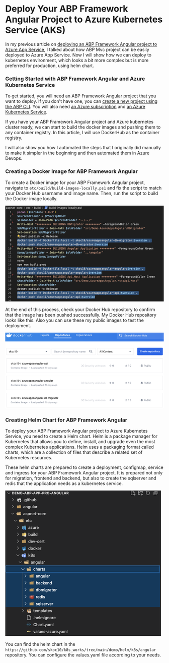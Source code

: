 # Deploy Your ABP Framework Angular Project to Azure Kubernetes Service (AKS)

In my previous article on [deploying an ABP Framework Angular project to Azure App Service](https://docs.abp.io/en/abp/latest/Deployment/Azure-App-Service), I talked about how ABP Mvc project can be easily deployed to Azure App Service. Now I will show how we can deploy to kubernetes environment, which looks a bit more complex but is more preferred for production, using helm chart.

### Getting Started with ABP Framework Angular and Azure Kubernetes Service

To get started, you will need an ABP Framework Angular project that you want to deploy. If you don't have one, you can [create a new project using the ABP CLI](https://docs.abp.io/en/abp/latest/Startup-Templates/Application). You will also need [an Azure subscription](https://azure.microsoft.com) and [an Azure Kubernetes Service](https://azure.microsoft.com/en-gb/services/kubernetes-service/).

If you have your ABP Framework Angular project and Azure kubernetes cluster ready, we can start to build the docker images and pushing them to any container registry. In this article, I will use DockerHub as the container registry.

I will also show you how I automated the steps that I originally did manually to make it simpler in the beginning and then automated them in Azure Devops.

### Creating a Docker Image for ABP Framework Angular

To create a Docker image for your ABP Framework Angular project, navigate to `etc/build/build-images-locally.ps1` and fix the script to match your Docker Hub username and image name. Then, run the script to build the Docker image locally.

![Build Docker Image](build-docker-image.png)

At the end of this process, check your Docker Hub repository to confirm that the image has been pushed successfully. My Docker Hub repository looks like this. Also you can use these my public images to test the deployment.

![Docker Hub Repository](docker-hub-repository.png)

### Creating Helm Chart for ABP Framework Angular

To deploy your ABP Framework Angular project to Azure Kubernetes Service, you need to create a Helm chart. Helm is a package manager for Kubernetes that allows you to define, install, and upgrade even the most complex Kubernetes applications. Helm uses a packaging format called charts, which are a collection of files that describe a related set of Kubernetes resources.

These helm charts are prepared to create a deployment, configmap, service and ingress for your ABP Framework Angular project. It is prepared not only for migration, frontend and backend, but also to create the sqlserver and redis that the application needs as a kubernetes service.

![Helm Chart](helm-chart.png)

You can find the helm chart in the `https://github.com/skoc10/k8s_works/tree/main/demo/helm/k8s/angular` repository. You can configure the values.yaml file according to your needs. 